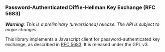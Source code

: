 ### Password-Authenticated Diffie-Hellman Key Exchange  (RFC 5683)

_**Warning**: This is a preliminary (unversioned) release. The API is subject to major changes._

This library implements a Javascript client for password-authenticated key exchange, as described in [RFC 5683](http://tools.ietf.org/html/rfc5683). It is released under the GPL v3.